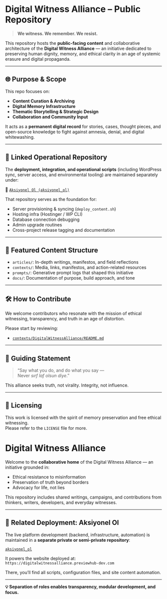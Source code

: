 # Digital Witness Alliance – Public Repository

> **We witness. We remember. We resist.**

This repository hosts the **public-facing content** and collaborative architecture of the **Digital Witness Alliance** — an initiative dedicated to preserving human dignity, memory, and ethical clarity in an age of systemic erasure and digital propaganda.

---

## 🌐 Purpose & Scope

This repo focuses on:

- **Content Curation & Archiving**
- **Digital Memory Infrastructure**
- **Thematic Storytelling & Strategic Design**
- **Collaboration and Community Input**

It acts as a **permanent digital record** for stories, cases, thought pieces, and open-source knowledge to fight against amnesia, denial, and digital whitewashing.

---

## 🧭 Linked Operational Repository

The **deployment, integration, and operational scripts** (including WordPress sync, server access, and environmental tooling) are maintained separately under:

🔗 [`Aksiyonel Ol (aksiyonel_ol)`](https://github.com/cevherdogan/aksiyonel_ol)

That repository serves as the foundation for:

- Server provisioning & syncing (`deploy_content.sh`)
- Hosting infra (Hostinger / WP CLI)
- Database connection debugging
- Admin upgrade routines
- Cross-project release tagging and documentation

---

## 📝 Featured Content Structure

- `articles/`: In-depth writings, manifestos, and field reflections
- `contexts/`: Media, links, manifestos, and action-related resources
- `prompts/`: Generative prompt logs that shaped this initiative
- `docs/`: Documentation of purpose, build approach, and tone

---

## 🛠️ How to Contribute

We welcome contributors who resonate with the mission of ethical witnessing, transparency, and truth in an age of distortion.

Please start by reviewing:

- [`contexts/DigitalWitnessAlliance/README.md`](contexts/DigitalWitnessAlliance/README.md)

---

## 📌 Guiding Statement

> “Say what you do, and do what you say —  
> Never *sırf laf olsun diye*.”  

This alliance seeks truth, not virality. Integrity, not influence.

---

## 🔐 Licensing

This work is licensed with the spirit of memory preservation and free ethical witnessing.  
Please refer to the `LICENSE` file for more.


# Digital Witness Alliance

Welcome to the **collaborative home** of the Digital Witness Alliance — an initiative grounded in:

- Ethical resistance to misinformation
- Preservation of truth beyond borders
- Advocacy for life, not lies

This repository includes shared writings, campaigns, and contributions from thinkers, writers, developers, and everyday witnesses.

---

## 🔧 Related Deployment: Aksiyonel Ol

The live platform development (backend, infrastructure, automation) is maintained in a **separate private or semi-private repository**:

[`aksiyonel_ol`](https://github.com/cevherdogan/aksiyonel_ol)

It powers the website deployed at:  
`https://digitalwitnessalliance.previewhub-dev.com`

There, you’ll find all scripts, configuration files, and site content automation.

---

**💡 Separation of roles enables transparency, modular development, and focus.**


